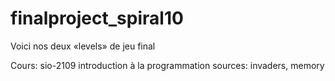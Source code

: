 ﻿# finalproject_spiral10
Voici nos deux «levels» de jeu final



Cours: sio-2109 introduction à la programmation sources: invaders, memory
